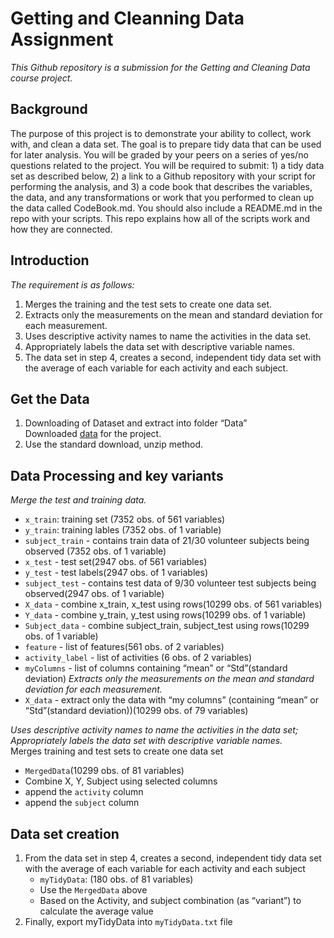 Getting and Cleanning Data Assignment
=====================================

*This Github repository is a submission for the Getting and Cleaning
Data course project.*

Background
----------

The purpose of this project is to demonstrate your ability to collect,
work with, and clean a data set. The goal is to prepare tidy data that
can be used for later analysis. You will be graded by your peers on a
series of yes/no questions related to the project. You will be required
to submit: 1) a tidy data set as described below, 2) a link to a Github
repository with your script for performing the analysis, and 3) a code
book that describes the variables, the data, and any transformations or
work that you performed to clean up the data called CodeBook.md. You
should also include a README.md in the repo with your scripts. This repo
explains how all of the scripts work and how they are connected.

Introduction
------------

*The requirement is as follows:*  
1. Merges the training and the test sets to create one data set.  
2. Extracts only the measurements on the mean and standard deviation for
each measurement.  
3. Uses descriptive activity names to name the activities in the data
set.  
4. Appropriately labels the data set with descriptive variable names.  
5. The data set in step 4, creates a second, independent tidy data set
with the average of each variable for each activity and each subject.

Get the Data
------------

1.  Downloading of Dataset and extract into folder “Data”  
    Downloaded
    [data](https://d396qusza40orc.cloudfront.net/getdata%2Fprojectfiles%2FUCI%20HAR%20Dataset.zip)
    for the project.  
2.  Use the standard download, unzip method.

Data Processing and key variants
--------------------------------

*Merge the test and training data.*  
- `x_train`: training set (7352 obs. of 561 variables)  
- `y_train`: training lables (7352 obs. of 1 variable)  
- `subject_train` - contains train data of 21/30 volunteer subjects
being observed (7352 obs. of 1 variable)  
- `x_test` - test set(2947 obs. of 561 variables)  
- `y_test` - test labels(2947 obs. of 1 variables)  
- `subject_test` - contains test data of 9/30 volunteer test subjects
being observed(2947 obs. of 1 variable)  
- `X_data` - combine x\_train, x\_test using rows(10299 obs. of 561
variables)  
- `Y_data` - combine y\_train, y\_test using rows(10299 obs. of 1
variable)  
- `Subject_data` - combine subject\_train, subject\_test using
rows(10299 obs. of 1 variable)  
- `feature` - list of features(561 obs. of 2 variables)  
- `activity_label` - list of activities (6 obs. of 2 variables)  
- `myColumns` - list of columns containing “mean” or “Std”(standard
deviation) *Extracts only the measurements on the mean and standard
deviation for each measurement.*  
- `X_data` - extract only the data with “my columns” (containing “mean”
or “Std”(standard deviation))(10299 obs. of 79 variables)

*Uses descriptive activity names to name the activities in the data set;
Appropriately labels the data set with descriptive variable names.*  
Merges training and test sets to create one data set  
- `MergedData`(10299 obs. of 81 variables)  
- Combine X, Y, Subject using selected columns  
- append the `activity` column  
- append the `subject` column

Data set creation
-----------------

1.  From the data set in step 4, creates a second, independent tidy data
    set with the average of each variable for each activity and each
    subject
    -   `myTidyData`: (180 obs. of 81 variables)  
    -   Use the `MergedData` above  
    -   Based on the Activity, and subject combination (as “variant”) to
        calculate the average value
2.  Finally, export myTidyData into `myTidyData.txt` file
